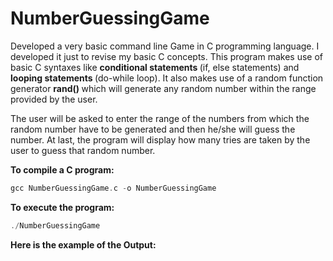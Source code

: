 # NumberGuessingGame

Developed a very basic command line Game in C programming language. I developed it just to revise my basic C concepts. 
This program makes use of basic C syntaxes like <b> conditional statements </b> (if, else statements) and <b> looping statements </b> (do-while loop). It also makes use of a random function generator <b> rand() </b> which will generate any random number within the range provided by the user.

The user will be asked to enter the range of the numbers from which the random number have to be generated and then he/she will guess the number. At last, the program will display how many tries are taken by the user to guess that random number.

<b> To compile a C program: </b>
```c
gcc NumberGuessingGame.c -o NumberGuessingGame
```

<b> To execute the program: </b>
```c
./NumberGuessingGame
```


<b> Here is the example of the Output: </b>
